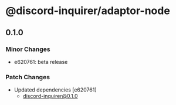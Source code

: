 # @discord-inquirer/adaptor-node

## 0.1.0

### Minor Changes

- e620761: beta release

### Patch Changes

- Updated dependencies [e620761]
  - discord-inquirer@0.1.0
